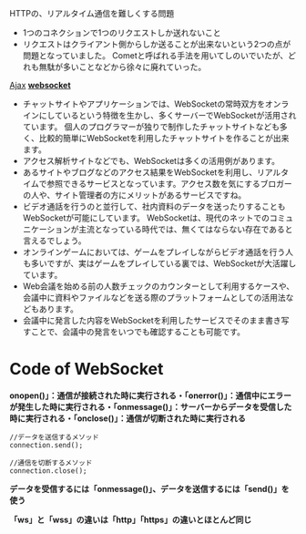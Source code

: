 
HTTPの、リアルタイム通信を難しくする問題
- 1つのコネクションで1つのリクエストしか送れないこと
- リクエストはクライアント側からしか送ることが出来ないという2つの点が問題となっていました。
Cometと呼ばれる手法を用いてしのいでいたが、どれも無駄が多いことなどから徐々に廃れていった。

[Ajax](application_layer%20363f29007cce4131815735d86e2d9797/Ajax%20ce9891ee499f414eabb80e6032e9e868.md)
[**websocket**](application_layer%20363f29007cce4131815735d86e2d9797/websocket%202435483995d34e0f9f40529f7c4497c2.md)

- チャットサイトやアプリケーションでは、WebSocketの常時双方をオンラインにしているという特徴を生かし、多くサーバーでWebSocketが活用されています。
個人のプログラマーが独りで制作したチャットサイトなども多く、比較的簡単にWebSocketを利用したチャットサイトを作ることが出来ます。
- アクセス解析サイトなどでも、WebSocketは多くの活用例があります。
- あるサイトやブログなどのアクセス結果をWebSocketを利用し、リアルタイムで参照できるサービスとなっています。アクセス数を気にするブロガーの人や、サイト管理者の方にメリットがあるサービスですね。
- ビデオ通話を行うのと並行して、社内資料のデータを送ったりすることもWebSocketが可能にしています。
WebSocketは、現代のネットでのコミュニケーションが主流となっている時代では、無くてはならない存在であると言えるでしょう。
- オンラインゲームにおいては、ゲームをプレイしながらビデオ通話を行う人も多いですが、実はゲームをプレイしている裏では、WebSocketが大活躍しています。
- Web会議を始める前の人数チェックのカウンターとして利用するケースや、会議中に資料やファイルなどを送る際のプラットフォームとしての活用法などもあります。
- 会議中に発言した内容をWebSocketを利用したサービスでそのまま書き写すことで、会議中の発言をいつでも確認することも可能です。
# Code of WebSocket

**onopen()」：通信が接続された時に実行される・「onerror()」：通信中にエラーが発生した時に実行される・「onmessage()」：サーバーからデータを受信した時に実行される・「onclose()」：通信が切断された時に実行される**

```
//データを送信するメソッド
connection.send();

//通信を切断するメソッド
connection.close();
```

**データを受信するには「onmessage()」、データを送信するには「send()」を使う**

**「ws」と「wss」の違いは「http」「https」の違いとほとんど同じ**
